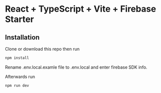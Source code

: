 # React + TypeScript + Vite + Firebase Starter

## Installation

Clone or download this repo then run

```bash
npm install
```

Rename .env.local.examle file to .env.local and enter firebase SDK info.

Afterwards run

```bash
npm run dev
```


